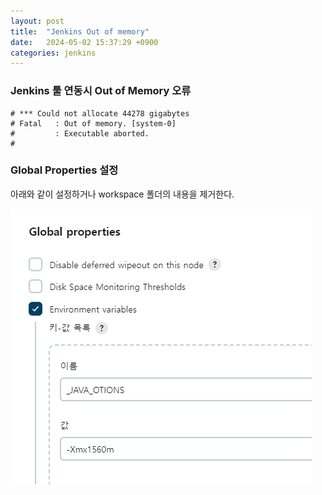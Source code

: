 ```yaml
---
layout: post
title:  "Jenkins Out of memory"
date:   2024-05-02 15:37:29 +0900
categories: jenkins
---
```

### Jenkins 툴 연동시 Out of Memory 오류

```Console
# *** Could not allocate 44278 gigabytes
# Fatal   : Out of memory. [system-0]
#         : Executable aborted.
# 
```

### Global Properties 설정

아래와 같이 설정하거나 workspace 폴더의 내용을 제거한다.

![jenkins_global_env](</assets/img/jenkins_global_env1.png>)

